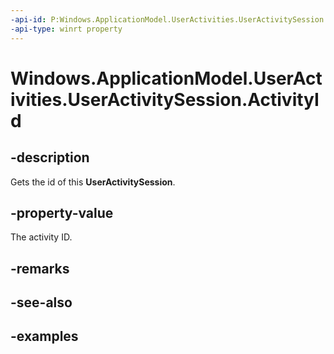 ```yaml
---
-api-id: P:Windows.ApplicationModel.UserActivities.UserActivitySession.ActivityId
-api-type: winrt property
---
```


<!-- Property syntax.
public string ActivityId { get; }
-->

# Windows.ApplicationModel.UserActivities.UserActivitySession.ActivityId

## -description

Gets the id of this **UserActivitySession**.

## -property-value
The activity ID.

## -remarks

## -see-also

## -examples
